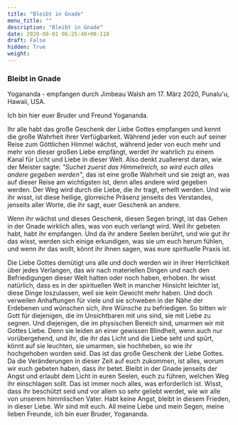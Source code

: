 ```yaml
---
title: "Bleibt in Gnade"
menu_title: ""
description: "Bleibt in Gnade"
date: 2020-08-01 06:25:48+00:118
draft: False
hidden: True
weight:
---
```

### Bleibt in Gnade

Yogananda - empfangen durch Jimbeau Walsh am 17. März 2020, Punalu'u, Hawaii, USA.

Ich bin hier euer Bruder und Freund Yogananda.

Ihr alle habt das große Geschenk der Liebe Gottes empfangen und kennt die große Wahrheit ihrer Verfügbarkeit. Während jeder von euch auf seiner Reise zum Göttlichen Himmel wächst, während jeder von euch mehr und mehr von dieser großen Liebe empfängt, werdet ihr wahrlich zu einem Kanal für Licht und Liebe in dieser Welt. Also denkt zuallererst daran, wie der Meister sagte: *"Suchet zuerst das Himmelreich, so wird euch alles andere gegeben werden"*, das ist eine große Wahrheit und sie zeigt an, was auf dieser Reise am wichtigsten ist, denn alles andere wird gegeben werden. Der Weg wird durch die Liebe, die ihr tragt, erhellt werden. Und wie ihr wisst, ist diese heilige, glorreiche Präsenz jenseits des Verstandes, jenseits aller Worte, die ihr sagt, euer Geschenk an andere.

Wenn ihr wächst und dieses Geschenk, diesen Segen bringt, ist das Gehen in der Gnade wirklich alles, was von euch verlangt wird. Weil ihr gebeten habt, habt ihr empfangen. Und da ihr andere Seelen berührt, und wie gut ihr das wisst, werden sich einige erkundigen, was sie um euch herum fühlen, und wenn ihr das wollt, könnt ihr ihnen sagen, was eure spirituelle Praxis ist.

Die Liebe Gottes demütigt uns alle und doch werden wir in ihrer Herrlichkeit über jedes Verlangen, das wir nach materiellen Dingen und nach den Befriedigungen dieser Welt hatten oder noch haben, erhoben. Ihr wisst natürlich, dass es in der spirituellen Welt in mancher Hinsicht leichter ist, diese Dinge loszulassen, weil sie kein Gewicht mehr haben. Und doch verweilen Anhaftungen für viele und sie schweben in der Nähe der Erdebenen und wünschen sich, ihre Wünsche zu befriedigen. So bitten wir Gott für diejenigen, die im Unsichtbaren mit uns sind, sie mit Liebe zu segnen. Und diejenigen, die im physischen Bereich sind, umarmen wir mit Gottes Liebe. Denn sie leiden an einer gewissen Blindheit, wenn auch nur vorübergehend, und ihr, die ihr das Licht und die Liebe seht und spürt, könnt auf sie leuchten, sie umarmen, sie hochheben, so wie ihr hochgehoben worden seid. Das ist das große Geschenk der Liebe Gottes. Da die Veränderungen in dieser Zeit auf euch zukommen, ist alles, worum wir euch gebeten haben, dass ihr betet. Bleibt in der Gnade jenseits der Angst und erlaubt dem Licht in euren Seelen, euch zu führen, welchen Weg ihr einschlagen sollt. Das ist immer noch alles, was erforderlich ist. Wisst, dass ihr beschützt seid und vor allem so sehr geliebt werdet, wie wir alle von unserem himmlischen Vater. Habt keine Angst, bleibt in diesem Frieden, in dieser Liebe. Wir sind mit euch. All meine Liebe und mein Segen, meine lieben Freunde, ich bin euer Bruder, Yogananda.
